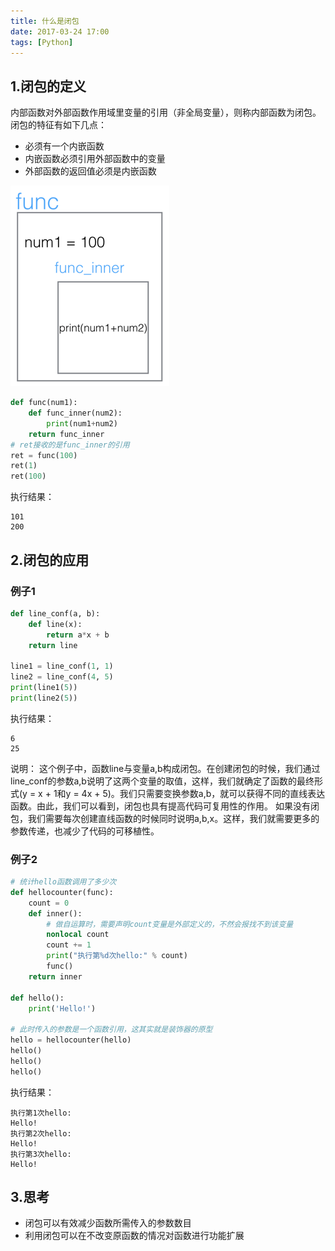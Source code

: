 ```yaml
---
title: 什么是闭包
date: 2017-03-24 17:00
tags: [Python]
---
```

## 1.闭包的定义
内部函数对外部函数作用域里变量的引用（非全局变量），则称内部函数为闭包。闭包的特征有如下几点：
- 必须有一个内嵌函数
- 内嵌函数必须引用外部函数中的变量
- 外部函数的返回值必须是内嵌函数
<!-- more -->
![](03-Closure/1.png)
```python
def func(num1):
    def func_inner(num2):
        print(num1+num2)
    return func_inner
# ret接收的是func_inner的引用
ret = func(100)
ret(1)
ret(100)
```
执行结果：
```
101
200
```

## 2.闭包的应用
### 例子1
```python
def line_conf(a, b):
    def line(x):
        return a*x + b
    return line

line1 = line_conf(1, 1)
line2 = line_conf(4, 5)
print(line1(5))
print(line2(5))
```
执行结果：
```
6
25
```
说明：
这个例子中，函数line与变量a,b构成闭包。在创建闭包的时候，我们通过line_conf的参数a,b说明了这两个变量的取值，这样，我们就确定了函数的最终形式(y = x + 1和y = 4x + 5)。我们只需要变换参数a,b，就可以获得不同的直线表达函数。由此，我们可以看到，闭包也具有提高代码可复用性的作用。
如果没有闭包，我们需要每次创建直线函数的时候同时说明a,b,x。这样，我们就需要更多的参数传递，也减少了代码的可移植性。

### 例子2
```python
# 统计hello函数调用了多少次
def hellocounter(func):
    count = 0 
    def inner():
        # 做自运算时，需要声明count变量是外部定义的，不然会报找不到该变量
        nonlocal count
        count += 1
        print("执行第%d次hello:" % count)
        func()
    return inner

def hello():
    print('Hello!')

# 此时传入的参数是一个函数引用，这其实就是装饰器的原型
hello = hellocounter(hello)
hello()
hello()
hello() 
```
执行结果：
```
执行第1次hello:
Hello!
执行第2次hello:
Hello!
执行第3次hello:
Hello!
```
## 3.思考
- 闭包可以有效减少函数所需传入的参数数目
- 利用闭包可以在不改变原函数的情况对函数进行功能扩展
